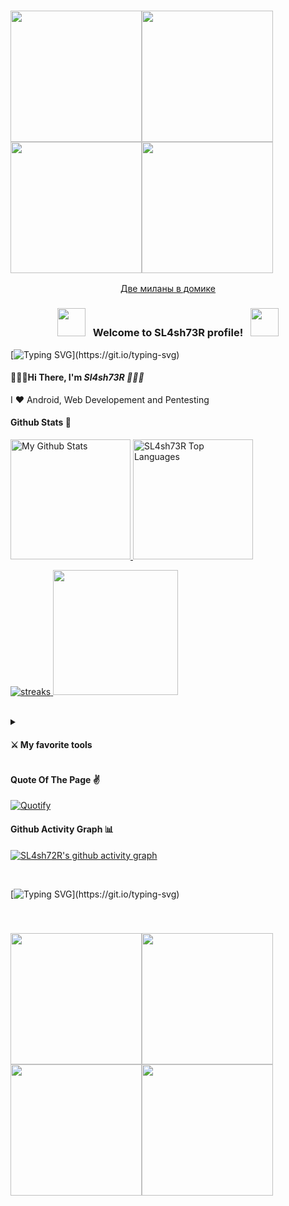 <h3 align="left">
 <img src="https://media.tenor.com/DMwCFw-gp9QAAAAi/disc-banner.gif" width="210px"><img src="https://media.tenor.com/DMwCFw-gp9QAAAAi/disc-banner.gif" width="210px"><img src="https://media.tenor.com/DMwCFw-gp9QAAAAi/disc-banner.gif" width="210px"><img src="https://media.tenor.com/DMwCFw-gp9QAAAAi/disc-banner.gif" width="210px">
</h3>  
  
<div align="center">    
  
 [Две миланы в домике](https://user-images.githubusercontent.com/87204613/221285319-0823542f-6d19-4d82-b532-87798ba63008.webm)
  
</div>


<h3 align="center">
  <img src="https://media.tenor.com/sPEBnofCEzQAAAAi/fee-fairy.gif" width="45">
  &nbsp; Welcome to SL4sh73R profile! &nbsp;
  <img src="https://media.tenor.com/sPEBnofCEzQAAAAi/fee-fairy.gif" width="45">
</h3>

[![Typing SVG](https://readme-typing-svg.demolab.com?font=Fira+Code&pause=500&color=f76a92&width=435&lines=Hello%2C+everyone%2C+except+Vadim!;I'm+a+Cyber+Security+student;I+love+Java!;I+love+C%2B%2B!;and+I+love+python+too...)](https://git.io/typing-svg)

 #### 🧛🧛🧛Hi There, I'm <b><i>Sl4sh73R 🧛🧛🧛</i></b>

 I ❤ Android, Web Developement and Pentesting
 
 
 
  #### Github Stats 🥀
  
  <a href="https://github.com/anuraghazra/github-readme-stats">
  <img alt="My Github Stats" src="https://github-readme-stats.vercel.app/api?username=sl4sh73r&count_private=true&show_icons=true&theme=dracula&hide_border=true&custom_title=Stats" height="192px"/>
  </a>
  
  <a href="https://github.com/anuraghazra/github-readme-stats">
  <img alt="SL4sh73R Top Languages" src="https://github-readme-stats.vercel.app/api/top-langs/?username=sl4sh73r&langs_count=8&layout=compact&theme=dracula&hide_border=true" height="192px"/>
  </a>
  <p>
   <a href="http://github-readme-streak-stats.herokuapp.com">
     <img alt="streaks" src="http://github-readme-streak-stats.herokuapp.com?user=sl4sh73r&count_private=true&theme=dracula&hide_border=true&bg_color=#FFFAFA&title_color=#FFFAFA&icon_color=#FFFAFA">
  </a>
  <img src="https://media.tenor.com/k7v9dZiw6rsAAAAi/hello-kitty.gif" width="200px"/>
  </p>
 <br>
 
 <details close>
   <summary><h4>⚔ My favorite tools</h4></summary>
   <h5>Programming Languages & Markup Languages</h5>
   <p>
   <img alt="Java" src="https://img.shields.io/badge/java-%23ED8B00.svg?style=for-the-badge&logo=java&logoColor=white" />
   <img alt="C" src="https://img.shields.io/badge/c-%2300599C.svg?style=for-the-badge&logo=c&logoColor=white" />
  <img alt="C++" src="https://img.shields.io/badge/c++-%2300599C.svg?style=for-the-badge&logo=c%2B%2B&logoColor=white" />
  <img alt="C#" src="https://img.shields.io/badge/c%23-%23239120.svg?style=for-the-badge&logo=c-sharp&logoColor=white" />
  <img alt="CSS" src="https://img.shields.io/badge/css3-%231572B6.svg?style=for-the-badge&logo=css3&logoColor=white" />
  <img alt="HTML" src="https://img.shields.io/badge/html5-%23E34F26.svg?style=for-the-badge&logo=html5&logoColor=white" />
  <img alt="LaTeX" src="https://img.shields.io/badge/latex-%23008080.svg?style=for-the-badge&logo=latex&logoColor=white" />
  <img alt="Markdown" src="https://img.shields.io/badge/markdown-%23000000.svg?style=for-the-badge&logo=markdown&logoColor=white" />
  <img alt="Node.js" src="https://img.shields.io/badge/node.js-6DA55F?style=for-the-badge&logo=node.js&logoColor=white" />
  <img alt="Python" src="https://img.shields.io/badge/python-3670A0?style=for-the-badge&logo=python&logoColor=ffdd54" />
  <img alt="My SQL" src="https://img.shields.io/badge/mysql-%2300f.svg?style=for-the-badge&logo=mysql&logoColor=white" />
  <img src="https://img.shields.io/badge/shell_script%20-%23121011.svg?&style=for-the-badge&logo=gnu-bash&logoColor=white"/>
  <img src="https://img.shields.io/badge/ruby-%23CC342D.svg?&style=for-the-badge&logo=ruby&logoColor=white"/>
  <img src="https://img.shields.io/badge/go-%2300ADD8.svg?&style=for-the-badge&logo=go&logoColor=white"/>
     

   </p>
   
 </details>
 

 #### Quote Of The Page ✌
 
[![Quotify](https://github-readme-quotify.vercel.app/api?mode=mixed&type=horizontal&theme=dracula)](https://github.com/sl4sh73r/github-readme-quotify)

#### Github Activity Graph 📊

[![SL4sh72R's github activity graph](https://github-readme-activity-graph.cyclic.app/graph?username=sl4sh73r&theme=dracula&hide_border=true&radius=25)](https://github.com/ashutosh00710/github-readme-activity-graph)

<br>

[![Typing SVG](https://readme-typing-svg.demolab.com?font=Fira+Code&pause=500&color=F76A92&width=435&lines=Thank+You+!;See+You+Again!;Bye+Bye+!;Are+u+still+reading!)](https://git.io/typing-svg)

<br>
<h3 align="left">
  <img src="https://media.tenor.com/UE6SRTn03pcAAAAC/aesthetic.gif" width="210px"><img src="https://media.tenor.com/UE6SRTn03pcAAAAC/aesthetic.gif" width="210px"><img src="https://media.tenor.com/UE6SRTn03pcAAAAC/aesthetic.gif" width="210px"><img src="https://media.tenor.com/UE6SRTn03pcAAAAC/aesthetic.gif" width="210px">

   


    

